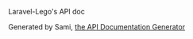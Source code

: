 Laravel-Lego's API doc


Generated by Sami, [the API Documentation Generator](http://sami.sensiolabs.org/)
